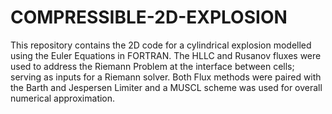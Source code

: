 # COMPRESSIBLE-2D-EXPLOSION

This repository contains the 2D code for a cylindrical explosion modelled using the Euler Equations in FORTRAN.
The HLLC and Rusanov fluxes were used to address the Riemann Problem at the interface between cells; serving as inputs for a Riemann solver.
Both Flux methods were paired with the Barth and Jespersen Limiter and a MUSCL scheme was used for overall numerical approximation.
